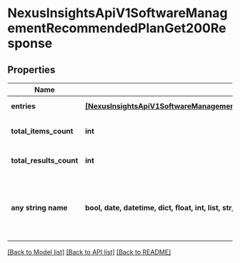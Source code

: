 # NexusInsightsApiV1SoftwareManagementRecommendedPlanGet200Response


## Properties
Name | Type | Description | Notes
------------ | ------------- | ------------- | -------------
**entries** | [**[NexusInsightsApiV1SoftwareManagementRecommendedPlanGet200ResponseEntriesInner]**](NexusInsightsApiV1SoftwareManagementRecommendedPlanGet200ResponseEntriesInner.md) | Response entries | [optional] 
**total_items_count** | **int** | Total no. of response entries | [optional] 
**total_results_count** | **int** | Total no. of response entries | [optional] 
**any string name** | **bool, date, datetime, dict, float, int, list, str, none_type** | any string name can be used but the value must be the correct type | [optional]

[[Back to Model list]](../README.md#documentation-for-models) [[Back to API list]](../README.md#documentation-for-api-endpoints) [[Back to README]](../README.md)


